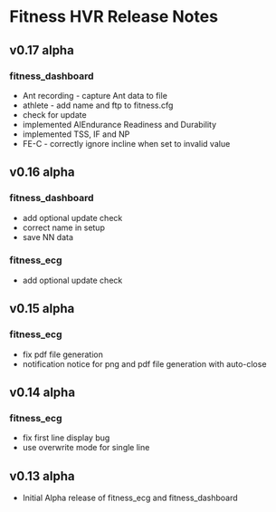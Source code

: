 # Fitness HVR Release Notes

## v0.17 alpha
### fitness\_dashboard
- Ant recording - capture Ant data to file
- athlete - add name and ftp to fitness.cfg
- check for update 
- implemented AIEndurance Readiness and Durability
- implemented TSS, IF and NP
- FE-C - correctly ignore incline when set to invalid value

## v0.16 alpha
### fitness\_dashboard
- add optional update check
- correct name in setup
- save NN data 

### fitness\_ecg
- add optional update check

## v0.15 alpha
### fitness\_ecg
- fix pdf file generation
- notification notice for png and pdf file generation with auto-close

## v0.14 alpha
### fitness\_ecg
- fix first line display bug 
- use overwrite mode for single line

## v0.13 alpha
- Initial Alpha release of fitness\_ecg and fitness\_dashboard
